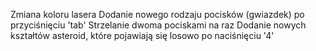 Zmiana koloru lasera
Dodanie nowego rodzaju pocisków (gwiazdek) po przyciśnięciu 'tab'
Strzelanie dwoma pociskami na raz
Dodanie nowych kształtów asteroid, które pojawiają się losowo po naciśnięciu '4'
